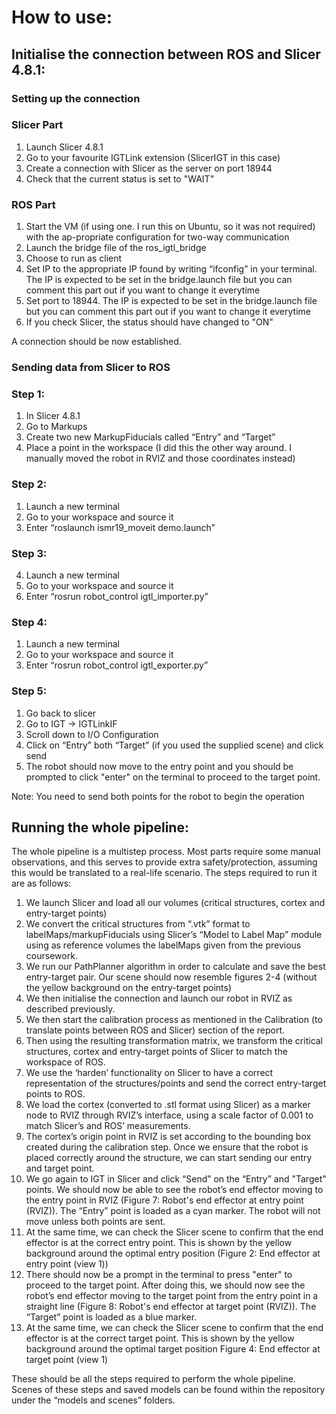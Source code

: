 # How to use:

## Initialise the connection between ROS and Slicer 4.8.1:
### Setting up the connection
### Slicer Part
1.	Launch Slicer 4.8.1
2.	Go to your favourite IGTLink extension (SlicerIGT in this case)
3.	Create a connection with Slicer as the server on port 18944
4.  Check that the current status is set to "WAIT"
### ROS Part
1.	Start the VM (if using one. I run this on Ubuntu, so it was not required) with the ap-propriate configuration for two-way communication
2.	Launch the bridge file of the ros_igtl_bridge 
3.	Choose to run as client
4.	Set IP to the appropriate IP found by writing “ifconfig” in your terminal. The IP is expected to be set in the bridge.launch file but you can comment this part out if you want to change it everytime
5.	Set port to 18944. The IP is expected to be set in the bridge.launch file but you can comment this part out if you want to change it everytime
6.  If you check Slicer, the status should have changed to "ON"

A connection should be now established.

### Sending data from Slicer to ROS
### Step 1:
1.	In Slicer 4.8.1
2.	Go to Markups
3.	Create two new MarkupFiducials called “Entry” and “Target”
4.	Place a point in the workspace (I did this the other way around. I manually moved the robot in RVIZ and those coordinates instead)
### Step 2:
1.	Launch a new terminal
2.	Go to your workspace and source it
3.	Enter “roslaunch ismr19_moveit demo.launch”
### Step 3:
4.	Launch a new terminal
5.	Go to your workspace and source it
6.	Enter “rosrun robot_control igtl_importer.py”
### Step 4:
1.	Launch a new terminal
2.	Go to your workspace and source it
3.	Enter “rosrun robot_control igtl_exporter.py”
### Step 5:
1.	Go back to slicer
2.	Go to IGT -> IGTLinkIF
3.	Scroll down to I/O Configuration
4.	Click on “Entry” both “Target” (if you used the supplied scene) and click send
5.  The robot should now move to the entry point and you should be prompted to click "enter" on the terminal to proceed to the target point. 

Note: You need to send both points for the robot to begin the operation

## Running the whole pipeline:
The whole pipeline is a multistep process. Most parts require some manual observations, and this serves to provide extra safety/protection, assuming this would be translated to a real-life scenario. The steps required to run it are as follows:
1.	We launch Slicer and load all our volumes (critical structures, cortex and entry-target points)
2.	We convert the critical structures from “.vtk” format to labelMaps/markupFiducials using Slicer’s “Model to Label Map” module using as reference volumes the labelMaps given from the previous coursework.
3.	We run our PathPlanner algorithm in order to calculate and save the best entry-target pair. Our scene should now resemble figures 2-4 (without the yellow background on the entry-target points)
4.	We then initialise the connection and launch our robot in RVIZ as described previously.
5.	We then start the calibration process as mentioned in the Calibration (to translate points between ROS and Slicer) section of the report.
6.	Then using the resulting transformation matrix, we transform the critical structures, cortex and entry-target points of Slicer to match the workspace of ROS. 
7.	We use the ‘harden’ functionality on Slicer to have a correct representation of the structures/points and send the correct entry-target points to ROS.
8.	We load the cortex (converted to .stl format using Slicer) as a marker node to RVIZ through RVIZ’s interface, using a scale factor of 0.001 to match Slicer’s and ROS’ measurements. 
9.	The cortex’s origin point in RVIZ is set according to the bounding box created during the calibration step. Once we ensure that the robot is placed correctly around the structure, we can start sending our entry and target point.
10.	We go again to IGT in Slicer and click “Send” on the “Entry” and "Target" points. We should now be able to see the robot’s end effector moving to the entry point in RVIZ (Figure 7: Robot's end effector at entry point (RVIZ)). The “Entry” point is loaded as a cyan marker. The robot will not move unless both points are sent.
11.	At the same time, we can check the Slicer scene to confirm that the end effector is at the correct entry point. This is shown by the yellow background around the optimal entry position (Figure 2: End effector at entry point (view 1))
12.	There should now be a prompt in the terminal to press "enter" to proceed to the target point. After doing this, we should now see the robot’s end effector moving to the target point from the entry point in a straight line (Figure 8: Robot's end effector at target point (RVIZ)). The “Target” point is loaded as a blue marker.
13.	At the same time, we can check the Slicer scene to confirm that the end effector is at the correct target point. This is shown by the yellow background around the optimal target position Figure 4: End effector at target point (view 1)

These should be all the steps required to perform the whole pipeline. Scenes of these steps and saved models can be found within the repository under the “models and scenes” folders.
